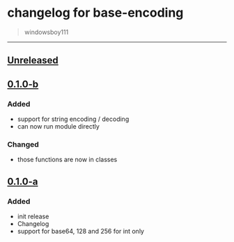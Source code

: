 # changelog for base-encoding
> windowsboy111

---
## [Unreleased]

## [0.1.0-b]
### Added
- support for string encoding / decoding
- can now run module directly
### Changed
- those functions are now in classes

## [0.1.0-a]
### Added
- init release
- Changelog
- support for base64, 128 and 256 for int only


[Unreleased]:   https://github.com/windowsboy111/base-encoding/compare/0.1.0-b...HEAD
[0.1.0-b]:      https://github.com/windowsboy111/base-encoding/compare/0.1.0-a...0.1.0-b
[0.1.0-a]:      https://github.com/windowsboy111/base-encoding/releases/tag/0.1.0-a
